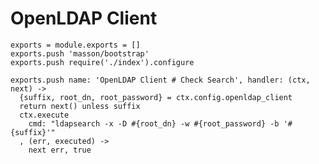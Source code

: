 
# OpenLDAP Client

    exports = module.exports = []
    exports.push 'masson/bootstrap'
    exports.push require('./index').configure

    exports.push name: 'OpenLDAP Client # Check Search', handler: (ctx, next) ->
      {suffix, root_dn, root_password} = ctx.config.openldap_client
      return next() unless suffix
      ctx.execute
        cmd: "ldapsearch -x -D #{root_dn} -w #{root_password} -b '#{suffix}'"
      , (err, executed) ->
        next err, true